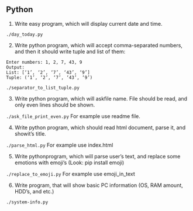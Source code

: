 ## Python

1. Write easy program, which will display current date and time.
 
 ```./day_today.py```

2. Write python program, which will accept comma-separated numbers, and then it should write tuple and list of them:

```
Enter numbers: 1, 2, 7, 43, 9
Output:
List: [‘1’, ‘2’, ‘7’, ‘43’, ‘9’]
Tuple: (‘1’, ‘2’, ‘7’, ‘43’, ‘9’)
```

 ```./separator_to_list_tuple.py```

3. Write python program, which will askfile name. File should be read, and only even lines should be shown.

 ```./ask_file_print_even.py```
 For example use readme file.

4. Write python program, which should read html document, parse it, and showit’s title.
 
 ```./parse_html.py```
 For example use index.html

5. Write pythonprogram, which will parse user’s text, and replace some emotions with emoji’s (Look: pip install emoji)
 
 ```./replace_to_emoji.py```
 For example use emoji_in_text

6. Write program, that will show basic PC information (OS, RAM amount, HDD’s, and etc.)
 
 ```./system-info.py```
